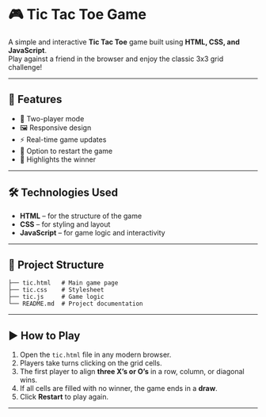 # 🎮 Tic Tac Toe Game  

A simple and interactive **Tic Tac Toe** game built using **HTML, CSS, and JavaScript**.  
Play against a friend in the browser and enjoy the classic 3x3 grid challenge!  

---

## 🚀 Features  
- 🎲 Two-player mode  
- 🖼️ Responsive design  
- ⚡ Real-time game updates  
- 🔄 Option to restart the game  
- 🎯 Highlights the winner  

---

## 🛠️ Technologies Used  
- **HTML** – for the structure of the game  
- **CSS** – for styling and layout  
- **JavaScript** – for game logic and interactivity  

---

## 📂 Project Structure  
```
├── tic.html   # Main game page
├── tic.css    # Stylesheet
├── tic.js     # Game logic
└── README.md  # Project documentation
```
---

## ▶️ How to Play  
1. Open the `tic.html` file in any modern browser.  
2. Players take turns clicking on the grid cells.  
3. The first player to align **three X’s or O’s** in a row, column, or diagonal wins.  
4. If all cells are filled with no winner, the game ends in a **draw**.  
5. Click **Restart** to play again.  

---
